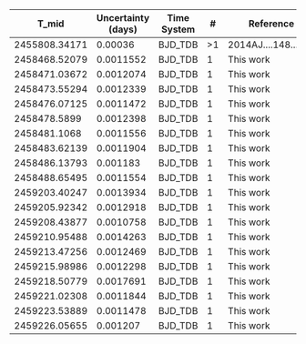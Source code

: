 |T_mid        |Uncertainty (days)|Time System|#  |Reference           |
|-------------|------------------|-----------|---|--------------------|
|2455808.34171|0.00036           |BJD_TDB    |>1 |2014AJ....148...29J |
|2458468.52079|0.0011552         |BJD_TDB    |1  |This work           |
|2458471.03672|0.0012074         |BJD_TDB    |1  |This work           |
|2458473.55294|0.0012339         |BJD_TDB    |1  |This work           |
|2458476.07125|0.0011472         |BJD_TDB    |1  |This work           |
|2458478.5899 |0.0012398         |BJD_TDB    |1  |This work           |
|2458481.1068 |0.0011556         |BJD_TDB    |1  |This work           |
|2458483.62139|0.0011904         |BJD_TDB    |1  |This work           |
|2458486.13793|0.001183          |BJD_TDB    |1  |This work           |
|2458488.65495|0.0011554         |BJD_TDB    |1  |This work           |
|2459203.40247|0.0013934         |BJD_TDB    |1  |This work           |
|2459205.92342|0.0012918         |BJD_TDB    |1  |This work           |
|2459208.43877|0.0010758         |BJD_TDB    |1  |This work           |
|2459210.95488|0.0014263         |BJD_TDB    |1  |This work           |
|2459213.47256|0.0012469         |BJD_TDB    |1  |This work           |
|2459215.98986|0.0012298         |BJD_TDB    |1  |This work           |
|2459218.50779|0.0017691         |BJD_TDB    |1  |This work           |
|2459221.02308|0.0011844         |BJD_TDB    |1  |This work           |
|2459223.53889|0.0011478         |BJD_TDB    |1  |This work           |
|2459226.05655|0.001207          |BJD_TDB    |1  |This work           |
